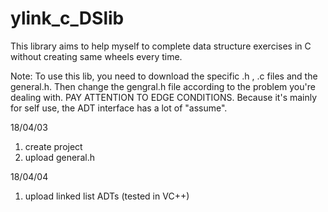 # ylink_c_DSlib
This library aims to help myself to complete data structure exercises in C without creating same wheels every time.


Note: To use this lib, you need to download the specific .h , .c files and the general.h. Then change the gengral.h file according to the problem you're dealing with. PAY ATTENTION TO EDGE CONDITIONS. Because it's mainly for self use, the ADT interface has a lot of "assume".

18/04/03  
1. create project
2. upload general.h

18/04/04
1. upload linked list ADTs (tested in VC++)

